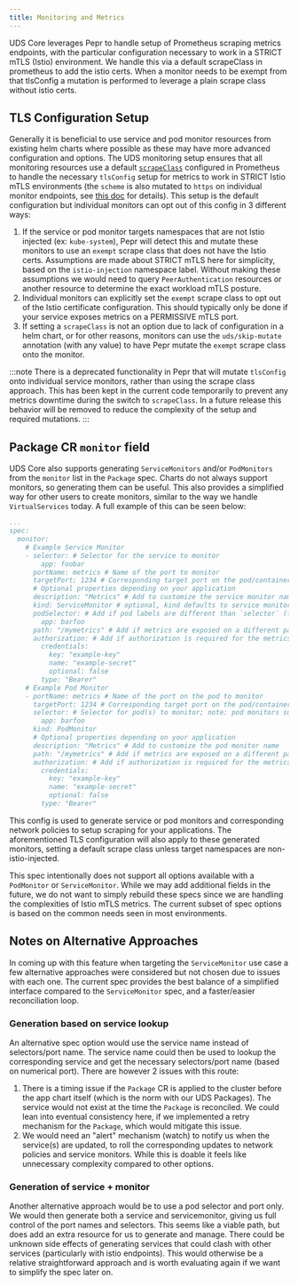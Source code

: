 ```yaml
---
title: Monitoring and Metrics
---
```


UDS Core leverages Pepr to handle setup of Prometheus scraping metrics endpoints, with the particular configuration necessary to work in a STRICT mTLS (Istio) environment. We handle this via a default scrapeClass in prometheus to add the istio certs. When a monitor needs to be exempt from that tlsConfig a mutation is performed to leverage a plain scrape class without istio certs.

## TLS Configuration Setup

Generally it is beneficial to use service and pod monitor resources from existing helm charts where possible as these may have more advanced configuration and options. The UDS monitoring setup ensures that all monitoring resources use a default [`scrapeClass`](https://github.com/prometheus-operator/prometheus-operator/blob/v0.75.1/Documentation/api.md#monitoring.coreos.com/v1.ScrapeClass) configured in Prometheus to handle the necessary `tlsConfig` setup for metrics to work in STRICT Istio mTLS environments (the `scheme` is also mutated to `https` on individual monitor endpoints, see [this doc](https://istio.io/latest/docs/ops/integrations/prometheus/#tls-settings) for details). This setup is the default configuration but individual monitors can opt out of this config in 3 different ways:

1. If the service or pod monitor targets namespaces that are not Istio injected (ex: `kube-system`), Pepr will detect this and mutate these monitors to use an `exempt` scrape class that does not have the Istio certs. Assumptions are made about STRICT mTLS here for simplicity, based on the `istio-injection` namespace label. Without making these assumptions we would need to query `PeerAuthentication` resources or another resource to determine the exact workload mTLS posture.
1. Individual monitors can explicitly set the `exempt` scrape class to opt out of the Istio certificate configuration. This should typically only be done if your service exposes metrics on a PERMISSIVE mTLS port.
1. If setting a `scrapeClass` is not an option due to lack of configuration in a helm chart, or for other reasons, monitors can use the `uds/skip-mutate` annotation (with any value) to have Pepr mutate the `exempt` scrape class onto the monitor.

:::note
There is a deprecated functionality in Pepr that will mutate `tlsConfig` onto individual service monitors, rather than using the scrape class approach. This has been kept in the current code temporarily to prevent any metrics downtime during the switch to `scrapeClass`. In a future release this behavior will be removed to reduce the complexity of the setup and required mutations.
:::

## Package CR `monitor` field

UDS Core also supports generating `ServiceMonitors` and/or `PodMonitors` from the `monitor` list in the `Package` spec. Charts do not always support monitors, so generating them can be useful. This also provides a simplified way for other users to create monitors, similar to the way we handle `VirtualServices` today. A full example of this can be seen below:

```yaml
...
spec:
  monitor:
    # Example Service Monitor
    - selector: # Selector for the service to monitor
        app: foobar
      portName: metrics # Name of the port to monitor
      targetPort: 1234 # Corresponding target port on the pod/container (for network policy)
      # Optional properties depending on your application
      description: "Metrics" # Add to customize the service monitor name
      kind: ServiceMonitor # optional, kind defaults to service monitor if not specified. PodMonitor is the other valid option.
      podSelector: # Add if pod labels are different than `selector` (for network policy)
        app: barfoo
      path: "/mymetrics" # Add if metrics are exposed on a different path than "/metrics"
      authorization: # Add if authorization is required for the metrics endpoint
        credentials:
          key: "example-key"
          name: "example-secret"
          optional: false
        type: "Bearer"
    # Example Pod Monitor
    - portName: metrics # Name of the port on the pod to monitor
      targetPort: 1234 # Corresponding target port on the pod/container (for network policy)
      selector: # Selector for pod(s) to monitor; note: pod monitors support `podSelector` as well, both options behave the same
        app: barfoo
      kind: PodMonitor
      # Optional properties depending on your application
      description: "Metrics" # Add to customize the pod monitor name
      path: "/mymetrics" # Add if metrics are exposed on a different path than "/metrics"
      authorization: # Add if authorization is required for the metrics endpoint
        credentials:
          key: "example-key"
          name: "example-secret"
          optional: false
        type: "Bearer"
```

This config is used to generate service or pod monitors and corresponding network policies to setup scraping for your applications. The aforementioned TLS configuration will also apply to these generated monitors, setting a default scrape class unless target namespaces are non-istio-injected.

This spec intentionally does not support all options available with a `PodMonitor` or `ServiceMonitor`. While we may add additional fields in the future, we do not want to simply rebuild these specs since we are handling the complexities of Istio mTLS metrics. The current subset of spec options is based on the common needs seen in most environments.

## Notes on Alternative Approaches

In coming up with this feature when targeting the `ServiceMonitor` use case a few alternative approaches were considered but not chosen due to issues with each one. The current spec provides the best balance of a simplified interface compared to the `ServiceMonitor` spec, and a faster/easier reconciliation loop.

### Generation based on service lookup

An alternative spec option would use the service name instead of selectors/port name. The service name could then be used to lookup the corresponding service and get the necessary selectors/port name (based on numerical port). There are however 2 issues with this route:

1. There is a timing issue if the `Package` CR is applied to the cluster before the app chart itself (which is the norm with our UDS Packages). The service would not exist at the time the `Package` is reconciled. We could lean into eventual consistency here, if we implemented a retry mechanism for the `Package`, which would mitigate this issue.
2. We would need an "alert" mechanism (watch) to notify us when the service(s) are updated, to roll the corresponding updates to network policies and service monitors. While this is doable it feels like unnecessary complexity compared to other options.

### Generation of service + monitor

Another alternative approach would be to use a pod selector and port only. We would then generate both a service and servicemonitor, giving us full control of the port names and selectors. This seems like a viable path, but does add an extra resource for us to generate and manage. There could be unknown side effects of generating services that could clash with other services (particularly with istio endpoints). This would otherwise be a relative straightforward approach and is worth evaluating again if we want to simplify the spec later on.
